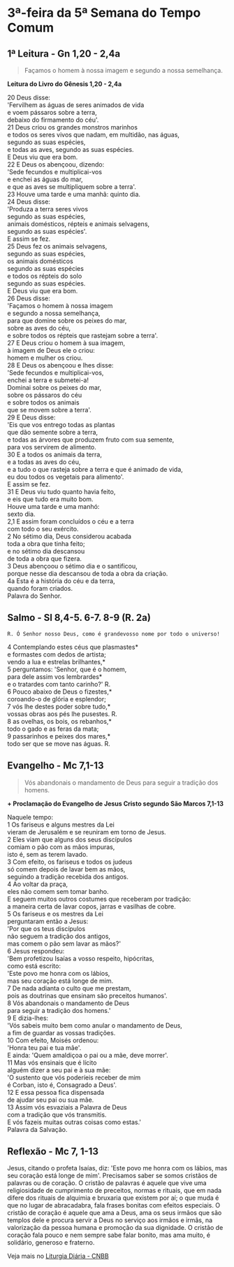# 3ª-feira da 5ª Semana do Tempo Comum

## 1ª Leitura - Gn 1,20 - 2,4a

> Façamos o homem à nossa imagem e segundo a nossa semelhança.

**Leitura do Livro do Gênesis 1,20 - 2,4a**

20 Deus disse:   
 'Fervilhem as águas de seres animados de vida   
 e voem pássaros sobre a terra,   
 debaixo do firmamento do céu'.    
21 Deus criou os grandes monstros marinhos   
 e todos os seres vivos que nadam, em multidão, nas águas,   
 segundo as suas espécies,    
 e todas as aves, segundo as suas espécies.   
 E Deus viu que era bom.    
22 E Deus os abençoou, dizendo:   
 'Sede fecundos e multiplicai-vos   
 e enchei as águas do mar,   
 e que as aves se multipliquem sobre a terra'.    
23 Houve uma tarde e uma manhã: quinto dia.    
24 Deus disse:   
 'Produza a terra seres vivos   
 segundo as suas espécies,   
 animais domésticos, répteis e animais selvagens,   
 segundo as suas espécies'.   
 E assim se fez.    
25 Deus fez os animais selvagens,   
 segundo as suas espécies,   
 os animais domésticos   
 segundo as suas espécies   
 e todos os répteis do solo   
 segundo as suas espécies.   
 E Deus viu que era bom.    
26 Deus disse:   
 'Façamos o homem à nossa imagem    
 e segundo a nossa semelhança,   
 para que domine sobre os peixes do mar,   
 sobre as aves do céu,   
 e sobre todos os répteis que rastejam sobre a terra'.    
27 E Deus criou o homem à sua imagem,   
 à imagem de Deus ele o criou:   
 homem e mulher os criou.    
28 E Deus os abençoou e lhes disse:   
 'Sede fecundos e multiplicai-vos,   
 enchei a terra e submetei-a!   
 Dominai sobre os peixes do mar,   
 sobre os pássaros do céu   
 e sobre todos os animais   
 que se movem sobre a terra'.    
29 E Deus disse:   
 'Eis que vos entrego todas as plantas   
 que dão semente sobre a terra,   
 e todas as árvores que produzem fruto com sua semente,   
 para vos servirem de alimento.    
30 E a todos os animais da terra,   
 e a todas as aves do céu,   
 e a tudo o que rasteja sobre a terra e que é animado de vida,   
 eu dou todos os vegetais para alimento'.   
 E assim se fez.    
31 E Deus viu tudo quanto havia feito,   
 e eis que tudo era muito bom.   
 Houve uma tarde e uma manhó:   
 sexto dia.    
2,1 E assim foram concluídos o céu e a terra   
 com todo o seu exército.    
2 No sétimo dia, Deus considerou acabada   
 toda a obra que tinha feito;   
 e no sétimo dia descansou   
 de toda a obra que fizera.    
3 Deus abençoou o sétimo dia e o santificou,   
 porque nesse dia descansou de toda a obra da criação.    
4a Esta é a história do céu e da terra,   
 quando foram criados.   
 Palavra do Senhor.

## Salmo - Sl 8,4-5. 6-7. 8-9 (R. 2a)

`R. Ó Senhor nosso Deus, como é grandevosso nome por todo o universo!`

4 Contemplando estes céus que plasmastes*    
 e formastes com dedos de artista;   
 vendo a lua e estrelas brilhantes,*    
5 perguntamos: 'Senhor, que é o homem,   
 para dele assim vos lembrardes*   
 e o tratardes com tanto carinho?' R.    
6 Pouco abaixo de Deus o fizestes,*   
 coroando-o de glória e esplendor;    
7 vós lhe destes poder sobre tudo,*   
 vossas obras aos pés lhe pusestes. R.    
8 as ovelhas, os bois, os rebanhos,*   
 todo o gado e as feras da mata;    
9 passarinhos e peixes dos mares,*   
 todo ser que se move nas águas. R.

## Evangelho - Mc 7,1-13

> Vós abandonais o mandamento de Deus para seguir a tradição dos homens.

**+ Proclamação do Evangelho de Jesus Cristo segundo São Marcos   7,1-13**

Naquele tempo:    
1 Os fariseus e alguns mestres da Lei   
 vieram de Jerusalém e se reuniram em torno de Jesus.    
2 Eles viam que alguns dos seus discípulos   
 comiam o pão com as mãos impuras,   
 isto é, sem as terem lavado.    
3 Com efeito, os fariseus e todos os judeus   
 só comem depois de lavar bem as mãos,   
 seguindo a tradição recebida dos antigos.    
4 Ao voltar da praça,   
 eles não comem sem tomar banho.   
 E seguem muitos outros costumes que receberam por tradição:   
 a maneira certa de lavar copos, jarras e vasilhas de cobre.    
5 Os fariseus e os mestres da Lei   
 perguntaram então a Jesus:   
 'Por que os teus discípulos   
 não seguem a tradição dos antigos,   
 mas comem o pão sem lavar as mãos?'    
6 Jesus respondeu:   
 'Bem profetizou Isaías a vosso respeito, hipócritas,   
 como está escrito:   
 'Este povo me honra com os lábios,   
 mas seu coração está longe de mim.    
7 De nada adianta o culto que me prestam,   
 pois as doutrinas que ensinam são preceitos humanos'.    
8 Vós abandonais o mandamento de Deus   
 para seguir a tradição dos homens.'    
9 E dizia-lhes:   
 'Vós sabeis muito bem como anular o mandamento de Deus,   
 a fim de guardar as vossas tradições.    
10 Com efeito, Moisés ordenou:   
 'Honra teu pai e tua mãe'.   
 E ainda: 'Quem amaldiçoa o pai ou a mãe, deve morrer'.    
11 Mas vós ensinais que é lícito   
 alguém dizer a seu pai e à sua mãe:   
 'O sustento que vós poderíeis receber de mim   
 é Corban, isto é, Consagrado a Deus'.    
12 E essa pessoa fica dispensada   
 de ajudar seu pai ou sua mãe.    
13 Assim vós esvaziais a Palavra de Deus   
 com a tradição que vós transmitis.   
 E vós fazeis muitas outras coisas como estas.'   
 Palavra da Salvação.

## Reflexão - Mc 7, 1-13

Jesus, citando o profeta Isaías, diz: 'Este povo me honra com os lábios, mas seu coração está longe de mim'. Precisamos saber se somos cristãos de palavras ou de coração. O cristão de palavras é aquele que vive uma religiosidade de cumprimento de preceitos, normas e rituais, que em nada difere dos rituais de alquimia e bruxaria que existem por aí; o que muda é que no lugar de abracadabra, fala frases bonitas com efeitos especiais. O cristão de coração é aquele que ama a Deus, ama os seus irmãos que são templos dele e procura servir a Deus no serviço aos irmãos e irmãs, na valorização da pessoa humana e promoção da sua dignidade. O cristão de coração fala pouco e nem sempre sabe falar bonito, mas ama muito, é solidário, generoso e fraterno.

Veja mais no [Liturgia Diária - CNBB](http://liturgiadiaria.cnbb.org.br/app/user/user/UserView.php?ano=2017&mes=2&dia=7)